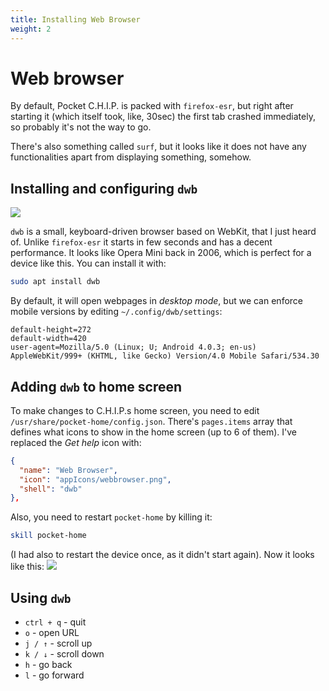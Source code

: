 ```yaml
---
title: Installing Web Browser
weight: 2
---
```


# Web browser

By default, Pocket C.H.I.P. is packed with `firefox-esr`, but right after starting it (which itself took, like, 30sec) the first tab crashed immediately, so probably it's not the way to go.

There's also something called `surf`, but it looks like it does not have any functionalities apart from displaying something, somehow.

## Installing and configuring `dwb`

![](/public/dwb_1.png)

`dwb` is a small, keyboard-driven browser based on WebKit, that I just heard of. Unlike `firefox-esr` it starts in few seconds and has a decent performance. It looks like Opera Mini back in 2006, which is perfect for a device like this. You can install it with:

```sh
sudo apt install dwb
```

By default, it will open webpages in _desktop mode_, but we can enforce mobile versions by editing `~/.config/dwb/settings`:

```
default-height=272
default-width=420
user-agent=Mozilla/5.0 (Linux; U; Android 4.0.3; en-us) AppleWebKit/999+ (KHTML, like Gecko) Version/4.0 Mobile Safari/534.30
```

## Adding `dwb` to home screen

To make changes to C.H.I.P.s home screen, you need to edit `/usr/share/pocket-home/config.json`. There's `pages.items` array that defines what icons to show in the home screen (up to 6 of them). I've replaced the _Get help_ icon with:

```json
{
  "name": "Web Browser",
  "icon": "appIcons/webbrowser.png",
  "shell": "dwb"
},
```

Also, you need to restart `pocket-home` by killing it:

```sh
skill pocket-home
```

(I had also to restart the device once, as it didn't start again). Now it looks like this:
![](/public/pockethome_1.png)

## Using `dwb`

- `ctrl + q` - quit
- `o` - open URL
- `j / ↑` - scroll up
- `k / ↓` - scroll down
- `h` - go back
- `l` - go forward
